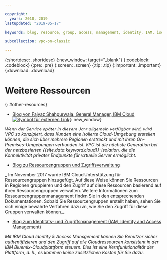 ```yaml
---

copyright:
  years: 2018, 2019
lastupdated: "2019-05-17"

keywords: blog, resource, group, access, management, identity, IAM, isolated

subcollection: vpc-on-classic

---
```


{:shortdesc: .shortdesc}
{:new_window: target="_blank"}
{:codeblock: .codeblock}
{:pre: .pre}
{:screen: .screen}
{:tip: .tip}
{:important: .important}
{:download: .download}

# Weitere Ressourcen
{: #other-resources}

* [Blog von Faiyaz Shahpurwala, General Manager, IBM Cloud ![Symbol für externen Link](../../icons/launch-glyph.svg "Symbol für externen Link")](https://www.ibm.com/blogs/cloud-computing/2018/06/10/ibm-expands-cloud-global-availability-zone/){: new_window}

_Wenn der Service später in diesem Jahr allgemein verfügbar wird, wird VPC so konzipiert, dass Kunden eine isolierte Cloud-Umgebung erstellen können, die sich über mehrere Regionen erstreckt und mit ihren On-Premises-Umgebungen verbunden ist. VPC ist die nächste Generation bei der netzbasierten {{site.data.keyword.cloud}}-Isolation, die die Konnektivität privater Endpunkte für virtuelle Server ermöglicht._

* [Blog zu Ressourcengruppen und Zugriffsverwaltung](https://www.ibm.com/blogs/bluemix/2017/12/resource-groups-access-management/)

_ Im November 2017 wurde IBM Cloud Unterstützung für Ressourcengruppen hinzugefügt. Auf diese Weise können Sie Ressourcen in Regionen gruppieren und den Zugriff auf diese Ressourcen basierend auf ihren Ressourcengruppen verwalten.  Weitere Informationen zum Ressourcengruppenmanagement finden Sie in den entsprechenden Dokumentationen. Sobald Sie Ressourcengruppen erstellt haben, sehen Sie sich einige bewährte Verfahren dazu an, wie Sie den Zugriff für diese Gruppen verwalten können._

* [Blog zum Identitäts- und Zugriffsmanagement (IAM, Identity and Access Management)](https://www.ibm.com/blogs/bluemix/2017/05/introducing-identity-access-management/)

_Mit IBM Cloud Identity & Access Management können Sie Benutzer sicher authentifizieren und den Zugriff auf alle Cloudressourcen konsistent in der IBM Bluemix-Cloudplattform steuern. Dies ist eine Kernfunktionalität der Plattform, d. h., es kommen keine zusätzlichen Kosten für Sie dazu._
